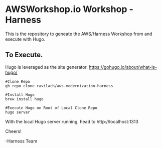 

# AWSWorkshop.io Workshop - Harness

This is the repository to geneate the AWS/Harness Workshop from and execute with Hugo.

## To Execute. 
Hugo is leveraged as the site generator. https://gohugo.io/about/what-is-hugo/

```
#Clone Repo
gh repo clone ravilach/aws-modernization-harness

#Install Hugo
brew install hugo

#Execute Hugo on Root of Local Clone Repo
hugo server
```

With the local Hugo server running, head to http://localhost:1313 

Cheers!

-Harness Team

